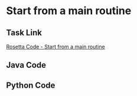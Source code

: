 # Start from a main routine

## Task Link
[Rosetta Code - Start from a main routine](https://rosettacode.org/wiki/Start_from_a_main_routine)

## Java Code
## Python Code
